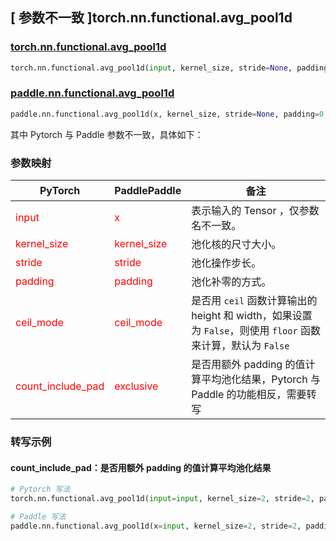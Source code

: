 ## [ 参数不一致 ]torch.nn.functional.avg_pool1d

### [torch.nn.functional.avg_pool1d](https://pytorch.org/docs/stable/generated/torch.nn.functional.avg_pool1d.html#torch.nn.functional.avg_pool1d)

```python
torch.nn.functional.avg_pool1d(input, kernel_size, stride=None, padding=0, ceil_mode=False, count_include_pad=True)
```

### [paddle.nn.functional.avg_pool1d](https://www.paddlepaddle.org.cn/documentation/docs/zh/develop/api/paddle/nn/functional/avg_pool1d_cn.html#avg-pool1d)
```python
paddle.nn.functional.avg_pool1d(x, kernel_size, stride=None, padding=0, exclusive=True, ceil_mode=False, name=None)
```

其中 Pytorch 与 Paddle 参数不一致，具体如下：
### 参数映射
| PyTorch       | PaddlePaddle | 备注                                                   |
| ------------- | ------------ | ------------------------------------------------------ |
| <font color='red'> input </font> | <font color='red'> x </font> | 表示输入的 Tensor ，仅参数名不一致。  |
| <font color='red'> kernel_size </font>   | <font color='red'> kernel_size </font>   | 池化核的尺寸大小。               |
| <font color='red'> stride  </font>         |    <font color='red'> stride  </font>         | 池化操作步长。             |
| <font color='red'> padding </font>             | <font color='red'> padding </font>  | 池化补零的方式。               |
| <font color='red'> ceil_mode </font>             | <font color='red'> ceil_mode </font>  | 是否用 `ceil` 函数计算输出的 height 和 width，如果设置为 `False`，则使用 `floor` 函数来计算，默认为 `False`             |
| <font color='red'> count_include_pad </font>           | <font color='red'> exclusive </font>            | 是否用额外 padding 的值计算平均池化结果，Pytorch 与 Paddle 的功能相反，需要转写  |


### 转写示例
#### count_include_pad：是否用额外 padding 的值计算平均池化结果
```python
# Pytorch 写法
torch.nn.functional.avg_pool1d(input=input, kernel_size=2, stride=2, padding=1, ceil_mode=True, count_include_pad=False)

# Paddle 写法
paddle.nn.functional.avg_pool1d(x=input, kernel_size=2, stride=2, padding=1, ceil_mode=True, exlusive=True)
```
